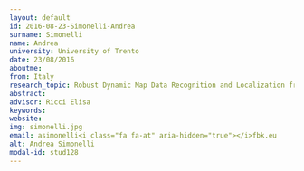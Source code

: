 ```yaml
---
layout: default 
id: 2016-08-23-Simonelli-Andrea
surname: Simonelli
name: Andrea
university: University of Trento
date: 23/08/2016
aboutme: 
from: Italy
research_topic: Robust Dynamic Map Data Recognition and Localization from Large-Scale Crowdsourced Street-Level Imagery
abstract: 
advisor: Ricci Elisa
keywords: 
website: 
img: simonelli.jpg
email: asimonelli<i class="fa fa-at" aria-hidden="true"></i>fbk.eu
alt: Andrea Simonelli
modal-id: stud128
---
```

